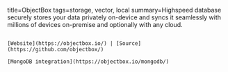 title=ObjectBox
tags=storage, vector, local
summary=Highspeed database securely stores your data privately on-device and syncs it seamlessly with millions of devices on-premise and optionally with any cloud.
~~~~~~

[Website](https://objectbox.io/) | [Source](https://github.com/objectbox/)

[MongoDB integration](https://objectbox.io/mongodb/)
